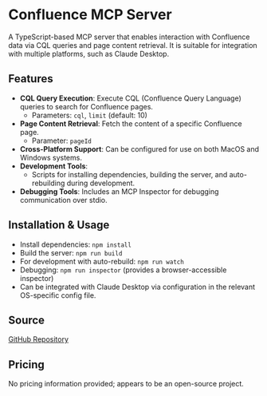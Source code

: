 # Confluence MCP Server

A TypeScript-based MCP server that enables interaction with Confluence data via CQL queries and page content retrieval. It is suitable for integration with multiple platforms, such as Claude Desktop.

## Features
- **CQL Query Execution**: Execute CQL (Confluence Query Language) queries to search for Confluence pages.
  - Parameters: `cql`, `limit` (default: 10)
- **Page Content Retrieval**: Fetch the content of a specific Confluence page.
  - Parameter: `pageId`
- **Cross-Platform Support**: Can be configured for use on both MacOS and Windows systems.
- **Development Tools**:
  - Scripts for installing dependencies, building the server, and auto-rebuilding during development.
- **Debugging Tools**: Includes an MCP Inspector for debugging communication over stdio.

## Installation & Usage
- Install dependencies: `npm install`
- Build the server: `npm run build`
- For development with auto-rebuild: `npm run watch`
- Debugging: `npm run inspector` (provides a browser-accessible inspector)
- Can be integrated with Claude Desktop via configuration in the relevant OS-specific config file.

## Source
[GitHub Repository](https://github.com/KS-GEN-AI/confluence-mcp-server)

## Pricing
No pricing information provided; appears to be an open-source project.